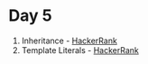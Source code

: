 # Day 5

1) Inheritance - [HackerRank](https://www.hackerrank.com/challenges/js10-inheritance/problem?isFullScreen=true)
2) Template Literals - [HackerRank](https://www.hackerrank.com/challenges/js10-template-literals/problem?isFullScreen=true)
